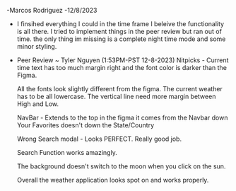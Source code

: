 -Marcos Rodriguez
-12/8/2023
- I finsihed everything I could in the time frame I beleive the functionality is all there. I tried to implement things in the peer review but ran out of time. the only thing im missing is a complete night time mode and some minor styling. 



- Peer Review ~ Tyler Nguyen (1:53PM-PST 12-8-2023)
  Nitpicks - Current time text has too much margin right and the font color is darker than the Figma.
  
  All the fonts look slightly different from the figma. 
  The current weather has to be all lowercase.
  The vertical line need more margin between High and Low.

  NavBar - Extends to the top in the figma it comes from the Navbar down
  Your Favorites doesn't down the State/Country

  Wrong Search modal - Looks PERFECT. Really good job.

  Search Function works amazingly.

  The background doesn't switch to the moon when you click on the sun.

  Overall the weather application looks spot on and works properly.
   

